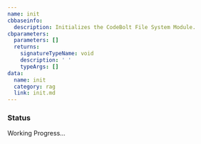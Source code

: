 ```yaml
---
name: init
cbbaseinfo:
  description: Initializes the CodeBolt File System Module.
cbparameters:
  parameters: []
  returns:
    signatureTypeName: void
    description: ' '
    typeArgs: []
data:
  name: init
  category: rag
  link: init.md
---
```

<CBBaseInfo/> 
 <CBParameters/>  

### Status 

Working Progress...
